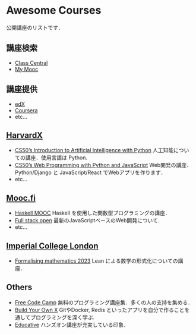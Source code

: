 # Awesome Courses

公開講座のリストです．

## 講座検索

* [Class Central](https://www.classcentral.com/)
* [My Mooc](https://www.my-mooc.com/en/)

## 講座提供

* [edX](https://www.edx.org/)
* [Coursera](https://www.coursera.org/)
* etc...

## [HarvardX](https://www.edx.org/school/harvardx)

* [CS50’s Introduction to Artificial Intelligence with Python](https://cs50.harvard.edu/ai/2020/) 人工知能についての講座．使用言語は Python.
* [CS50’s Web Programming with Python and JavaScript](https://cs50.harvard.edu/web/2020/) Web開発の講座．Python/Django と JavaScript/React でWebアプリを作ります．
* etc...

## [Mooc.fi](https://www.mooc.fi/en/)

* [Haskell MOOC](https://haskell.mooc.fi/) Haskell を使用した関数型プログラミングの講座．
* [Full stack open](https://fullstackopen.com/en/) 最新のJavaScriptベースのWeb開発について.
* etc...

## [Imperial College London](https://github.com/ImperialCollegeLondon)

* [Formalising mathematics 2023](https://github.com/ImperialCollegeLondon/formalising-mathematics-2023) Lean による数学の形式化についての講座．

## Others

* [Free Code Camp](https://github.com/freeCodeCamp/freeCodeCamp) 無料のプログラミング講座集．多くの人の支持を集める．
* [Build Your Own X](https://github.com/codecrafters-io/build-your-own-x) GitやDocker, Redis といったアプリを自分で作ることを通してプログラミングを深く学ぶ.
* [Educative](https://www.educative.io/) ハンズオン講座が充実している印象．

